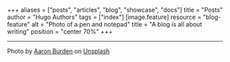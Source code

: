 +++
aliases = ["posts", "articles", "blog", "showcase", "docs"]
title = "Posts"
author = "Hugo Authors"
tags = ["index"]
[image.feature]
    resource = "blog-feature"
    alt = "Photo of a pen and notepad"
    title = "A blog is all about writing"
    position = "center 70%"
+++

---

Photo by [Aaron Burden](https://unsplash.com/@aaronburden?utm_source=unsplash&utm_medium=referral&utm_content=creditCopyTex) on [Unsplash](https://unsplash.com/photos/xG8IQMqMITM?utm_source=unsplash&utm_medium=referral&utm_content=creditCopyText)
